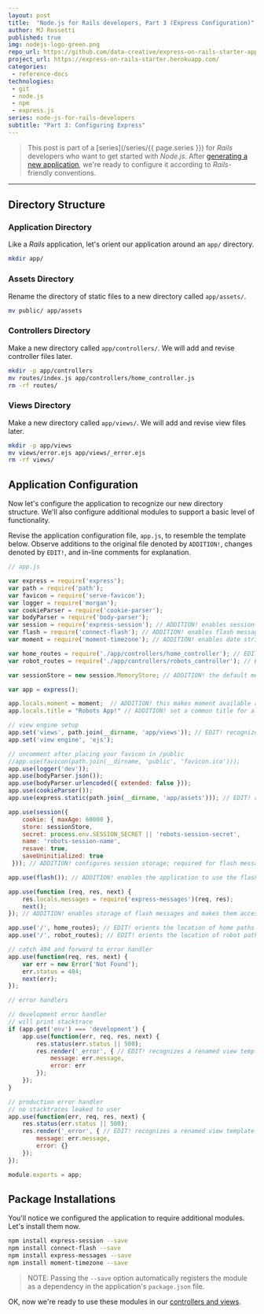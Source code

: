```yaml
---
layout: post
title:  "Node.js for Rails developers, Part 3 (Express Configuration)"
author: MJ Rossetti
published: true
img: nodejs-logo-green.png
repo_url: https://github.com/data-creative/express-on-rails-starter-app/
project_url: https://express-on-rails-starter.herokuapp.com/
categories:
 - reference-docs
technologies:
 - git
 - node.js
 - npm
 - express.js
series: node-js-for-rails-developers
subtitle: "Part 3: Configuring Express"
---
```


> This post is part of a [series](/series/{{ page.series }}) for *Rails* developers who want to get started with *Node.js*. After [generating a new application](/reference-docs/2016/04/09/node-for-rails-developers-part-2-node-and-express/), we're ready to configure it according to *Rails*-friendly conventions.

<hr>

## Directory Structure

### Application Directory

Like a *Rails* application, let's orient our application around an `app/` directory.

```` sh
mkdir app/
````

### Assets Directory

Rename the directory of static files to a new directory called `app/assets/`.

```` sh
mv public/ app/assets
````

### Controllers Directory

Make a new directory called `app/controllers/`. We will add and revise controller files later.

```` sh
mkdir -p app/controllers
mv routes/index.js app/controllers/home_controller.js
rm -rf routes/
````

### Views Directory

Make a new directory called `app/views/`. We will add and revise view files later.

```` sh
mkdir -p app/views
mv views/error.ejs app/views/_error.ejs
rm -rf views/
````















## Application Configuration

Now let's configure the application to recognize our new directory structure. We'll also configure additional modules to support a basic level of functionality.

Revise the application configuration file, `app.js`, to resemble the template below. Observe additions to the original file denoted by `ADDITION!`, changes denoted by `EDIT!`, and in-line comments for explanation.

```` js
// app.js

var express = require('express');
var path = require('path');
var favicon = require('serve-favicon');
var logger = require('morgan');
var cookieParser = require('cookie-parser');
var bodyParser = require('body-parser');
var session = require('express-session'); // ADDITION! enables session storage; required for flash messages
var flash = require('connect-flash'); // ADDITION! enables flash messages
var moment = require('moment-timezone'); // ADDITION! enables date string formatting

var home_routes = require('./app/controllers/home_controller'); // EDIT! recognizes the home controller file, app/controllers/home_controller. was: var routes = require('./routes/index');
var robot_routes = require('./app/controllers/robots_controller'); // EDIT! recognizes the robots controller file, app/controllers/robots_controller. was: var users = require('./routes/users');

var sessionStore = new session.MemoryStore; // ADDITION! the default memory store for sessions in the development environment

var app = express();

app.locals.moment = moment;  // ADDITION! this makes moment available as a variable in every EJS page
app.locals.title = "Robots App!" // ADDITION! set a common title for all EJS views

// view engine setup
app.set('views', path.join(__dirname, 'app/views')); // EDIT! recognizes view templates stored in the app/views directory. was: app.set('views', path.join(__dirname, 'views'));
app.set('view engine', 'ejs');

// uncomment after placing your favicon in /public
//app.use(favicon(path.join(__dirname, 'public', 'favicon.ico')));
app.use(logger('dev'));
app.use(bodyParser.json());
app.use(bodyParser.urlencoded({ extended: false }));
app.use(cookieParser());
app.use(express.static(path.join(__dirname, 'app/assets'))); // EDIT! recognizes static files stored in the app/assets directory. was: app.use(express.static(path.join(__dirname, 'public')));

app.use(session({
    cookie: { maxAge: 60000 },
    store: sessionStore,
    secret: process.env.SESSION_SECRET || 'robots-session-secret',
    name: 'robots-session-name',
    resave: true,
    saveUninitialized: true
 })); // ADDITION! configures session storage; required for flash messages

app.use(flash()); // ADDITION! enables the application to use the flash module

app.use(function (req, res, next) {
    res.locals.messages = require('express-messages')(req, res);
    next();
}); // ADDITION! enables storage of flash messages and makes them accessable to views. must be placed below app.use(cookieParser()) section, and above app.use('/', routes) section

app.use('/', home_routes); // EDIT! orients the location of home paths relative to the root url, "/". was: app.use('/', routes);
app.use('/', robot_routes); // EDIT! orients the location of robot paths relative to the root url, "/". some people might want to orient these reletive to "/robots" instead, in which case you'd have to remove "robots/" from your robots controller paths. was: app.use('/users', users);

// catch 404 and forward to error handler
app.use(function(req, res, next) {
    var err = new Error('Not Found');
    err.status = 404;
    next(err);
});

// error handlers

// development error handler
// will print stacktrace
if (app.get('env') === 'development') {
    app.use(function(err, req, res, next) {
        res.status(err.status || 500);
        res.render('_error', { // EDIT! recognizes a renamed view template for errors. file name was: res.render('error', {
            message: err.message,
            error: err
        });
    });
}

// production error handler
// no stacktraces leaked to user
app.use(function(err, req, res, next) {
    res.status(err.status || 500);
    res.render('_error', { // EDIT! recognizes a renamed view template for errors. file name was: res.render('error', {
        message: err.message,
        error: {}
    });
});

module.exports = app;
````

## Package Installations

You'll notice we configured the application to require additional modules. Let's install them now.

```` sh
npm install express-session --save
npm install connect-flash --save
npm install express-messages --save
npm install moment-timezone --save
````

> NOTE: Passing the `--save` option automatically registers the module as a dependency in the application's `package.json` file.

OK, now we're ready to use these modules in our [controllers and views](/reference-docs/2016/04/09/node-for-rails-developers-part-4-express-controllers/).
